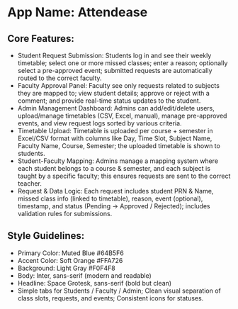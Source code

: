 # **App Name**: Attendease

## Core Features:

- Student Request Submission: Students log in and see their weekly timetable; select one or more missed classes; enter a reason; optionally select a pre-approved event; submitted requests are automatically routed to the correct faculty.
- Faculty Approval Panel: Faculty see only requests related to subjects they are mapped to; view student details; approve or reject with a comment; and provide real-time status updates to the student.
- Admin Management Dashboard: Admins can add/edit/delete users, upload/manage timetables (CSV, Excel, manual), manage pre-approved events, and view request logs sorted by various criteria.
- Timetable Upload: Timetable is uploaded per course + semester in Excel/CSV format with columns like Day, Time Slot, Subject Name, Faculty Name, Course, Semester; the uploaded timetable is shown to students.
- Student-Faculty Mapping: Admins manage a mapping system where each student belongs to a course & semester, and each subject is taught by a specific faculty; this ensures requests are sent to the correct teacher.
- Request & Data Logic: Each request includes student PRN & Name, missed class info (linked to timetable), reason, event (optional), timestamp, and status (Pending -> Approved / Rejected); includes validation rules for submissions.

## Style Guidelines:

- Primary Color: Muted Blue #64B5F6
- Accent Color: Soft Orange #FFA726
- Background: Light Gray #F0F4F8
- Body: Inter, sans-serif (modern and readable)
- Headline: Space Grotesk, sans-serif (bold but clean)
- Simple tabs for Students / Faculty / Admin; Clean visual separation of class slots, requests, and events; Consistent icons for statuses.